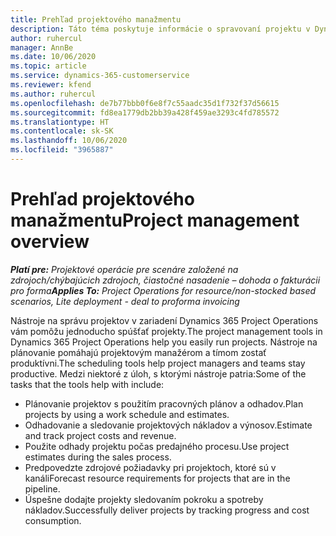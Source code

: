 ```yaml
---
title: Prehľad projektového manažmentu
description: Táto téma poskytuje informácie o spravovaní projektu v Dynamics 365 Project Operations.
author: ruhercul
manager: AnnBe
ms.date: 10/06/2020
ms.topic: article
ms.service: dynamics-365-customerservice
ms.reviewer: kfend
ms.author: ruhercul
ms.openlocfilehash: de7b77bbb0f6e8f7c55aadc35d1f732f37d56615
ms.sourcegitcommit: fd8ea1779db2bb39a428f459ae3293c4fd785572
ms.translationtype: HT
ms.contentlocale: sk-SK
ms.lasthandoff: 10/06/2020
ms.locfileid: "3965887"
---
```

# <a name="project-management-overview"></a><span data-ttu-id="d7ea5-103">Prehľad projektového manažmentu</span><span class="sxs-lookup"><span data-stu-id="d7ea5-103">Project management overview</span></span>

<span data-ttu-id="d7ea5-104">_**Platí pre:** Projektové operácie pre scenáre založené na zdrojoch/chýbajúcich zdrojoch, čiastočné nasadenie – dohoda o fakturácii pro forma_</span><span class="sxs-lookup"><span data-stu-id="d7ea5-104">_**Applies To:** Project Operations for resource/non-stocked based scenarios, Lite deployment - deal to proforma invoicing_</span></span>

<span data-ttu-id="d7ea5-105">Nástroje na správu projektov v zariadení Dynamics 365 Project Operations vám pomôžu jednoducho spúšťať projekty.</span><span class="sxs-lookup"><span data-stu-id="d7ea5-105">The project management tools in Dynamics 365 Project Operations help you easily run projects.</span></span> <span data-ttu-id="d7ea5-106">Nástroje na plánovanie pomáhajú projektovým manažérom a tímom zostať produktívni.</span><span class="sxs-lookup"><span data-stu-id="d7ea5-106">The scheduling tools help project managers and teams stay productive.</span></span> <span data-ttu-id="d7ea5-107">Medzi niektoré z úloh, s ktorými nástroje patria:</span><span class="sxs-lookup"><span data-stu-id="d7ea5-107">Some of the tasks that the tools help with include:</span></span>

- <span data-ttu-id="d7ea5-108">Plánovanie projektov s použitím pracovných plánov a odhadov.</span><span class="sxs-lookup"><span data-stu-id="d7ea5-108">Plan projects by using a work schedule and estimates.</span></span>
- <span data-ttu-id="d7ea5-109">Odhadovanie a sledovanie projektových nákladov a výnosov.</span><span class="sxs-lookup"><span data-stu-id="d7ea5-109">Estimate and track project costs and revenue.</span></span>
- <span data-ttu-id="d7ea5-110">Použite odhady projektu počas predajného procesu.</span><span class="sxs-lookup"><span data-stu-id="d7ea5-110">Use project estimates during the sales process.</span></span>
- <span data-ttu-id="d7ea5-111">Predpovedzte zdrojové požiadavky pri projektoch, ktoré sú v kanáli</span><span class="sxs-lookup"><span data-stu-id="d7ea5-111">Forecast resource requirements for projects that are in the pipeline.</span></span>
- <span data-ttu-id="d7ea5-112">Úspešne dodajte projekty sledovaním pokroku a spotreby nákladov.</span><span class="sxs-lookup"><span data-stu-id="d7ea5-112">Successfully deliver projects by tracking progress and cost consumption.</span></span>
